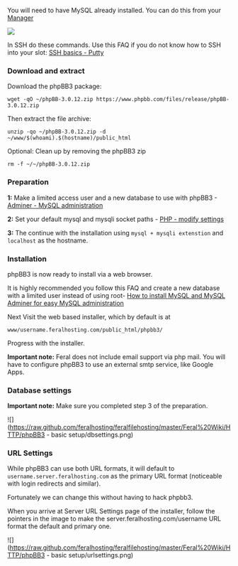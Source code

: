 
You will need to have MySQL already installed. You can do this from your [Manager](https://www.feralhosting.com/manager/)

![](https://raw.github.com/feralhosting/feralfilehosting/master/Feral%20Wiki/HTTP/Worpress/installmysql.png)

In SSH do these commands. Use this FAQ if you do not know how to SSH into your slot: [SSH basics - Putty](https://www.feralhosting.com/faq/view?question=12)

### Download and extract

Download the phpBB3 package:

~~~
wget -qO ~/phpBB-3.0.12.zip https://www.phpbb.com/files/release/phpBB-3.0.12.zip
~~~

Then extract the file archive:

~~~
unzip -qo ~/phpBB-3.0.12.zip -d ~/www/$(whoami).$(hostname)/public_html
~~~

Optional: Clean up by removing the phpBB3 zip

~~~
rm -f ~/~/phpBB-3.0.12.zip
~~~

### Preparation

**1:** Make a limited access user and a new database to use with phpBB3 - [Adminer - MySQL administration](https://www.feralhosting.com/faq/view?question=116)

**2:** Set your default mysql and mysqli socket paths - [PHP - modify settings](https://www.feralhosting.com/faq/view?question=213)

**3:** The continue with the installation using `mysql + mysqli extenstion` and `localhost` as the hostname.

### Installation

phpBB3 is now ready to install via a web browser.

It is highly recommended you follow this FAQ and create a new database with a limited user instead of using root- [How to install MySQL and MySQL Adminer for easy MySQL administration](https://www.feralhosting.com/faq/view?question=116)

Next Visit the web based installer, which by default is at

~~~
www/username.feralhosting.com/public_html/phpbb3/
~~~

Progress with the installer.

**Important note:** Feral does not include email support via php mail. You will have to configure phpBB3 to use an external smtp service, like Google Apps.

### Database settings

**Important note:** Make sure you completed step 3 of the preparation.

![](https://raw.github.com/feralhosting/feralfilehosting/master/Feral%20Wiki/HTTP/phpBB3 - basic setup/dbsettings.png)

### URL Settings

While phpBB3 can use both URL formats, it will default to `username.server.feralhosting.com` as the primary URL format (noticeable with login redirects and similar). 

Fortunately we can change this without having to hack phpbb3.

When you arrive at Server URL Settings page of the installer, follow the pointers in the image to make the server.feralhosting.com/username URL format the default and primary one.

![](https://raw.github.com/feralhosting/feralfilehosting/master/Feral%20Wiki/HTTP/phpBB3 - basic setup/urlsettings.png)



